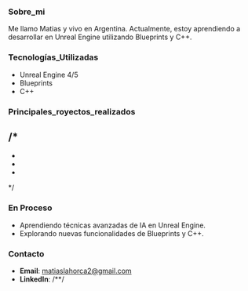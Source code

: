 
### Sobre_mi
Me llamo Matias y vivo en Argentina.
Actualmente, estoy aprendiendo a desarrollar en Unreal Engine utilizando Blueprints y C++.

### Tecnologías_Utilizadas
- Unreal Engine 4/5
- Blueprints
- C++

### Principales_royectos_realizados
/*
-
-
-
-
*/
### En Proceso
- Aprendiendo técnicas avanzadas de IA en Unreal Engine.
- Explorando nuevas funcionalidades de Blueprints y C++.

### Contacto
- **Email**: matiaslahorca2@gmail.com
- **LinkedIn**: /**/
